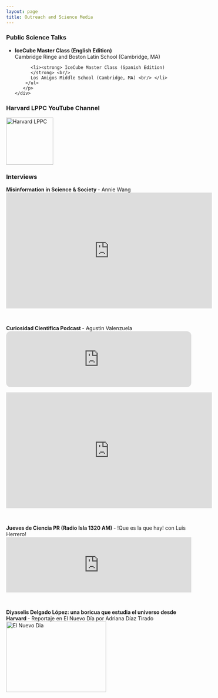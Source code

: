 ```yaml
---
layout: page
title: Outreach and Science Media
---
```



<h3>
    <a name='Public Science Talks'></a> Public Science Talks
</h3>

<div class="media">
    <div class="media-body">
       <p class="media-heading">
          <ul>
          <li><strong> IceCube Master Class (English Edition)
          </strong> <br/>
          Cambridge Ringe and Boston Latin School (Cambridge, MA) <br/> </li>
              
          <li><strong> IceCube Master Class (Spanish Edition)
          </strong> <br/>
          Los Amigos Middle School (Cambridge, MA) <br/> </li>
        </ul>
       </p>
    </div>
</div>

<h3>
    <a name='Harvard LPPC YouTube Channel'></a> Harvard LPPC YouTube Channel
</h3>

<div class="media">
    <div class="media-body">
       <p class="media-heading">
           <a href="https://www.youtube.com/@harvardlppc/featured"><img src="https://yt3.googleusercontent.com/V_85wPeO-D83QWFdh8_a-oMS1IjaHp1ICery6nczttEVwWPUBOqpsHb6L_yDyLidz4f_16SgWtQ=s900-c-k-c0x00ffffff-no-rj" alt="Harvard LPPC" style="width:128px;height:128px;"></a>
       </p>
    </div>
</div>

<h3>
    <a name='Interviews'></a> Interviews
</h3>
<div class="media">
    <div class="media-body">
       <p class="media-heading">
          <strong> Misinformation in Science & Society
          </strong> - Annie Wang <br/>
          <iframe width="560" height="315" src="https://www.youtube.com/embed/nQNuN9IBCYk" title="YouTube video player" frameborder="0" allow="accelerometer; autoplay; clipboard-write; encrypted-media; gyroscope; picture-in-picture; web-share" allowfullscreen></iframe>
       </p>
       <br/>

<div class="media">
    <div class="media-body">
       <p class="media-heading">
          <strong> Curiosidad Cientifica Podcast
          </strong> - Agustin Valenzuela <br/>
          <iframe style="border-radius:12px" src="https://open.spotify.com/embed/episode/1EpIAN82Z64iDxrHYyoFDy?utm_source=generator" width="100%" height="152" frameBorder="0" allowfullscreen="" allow="autoplay; clipboard-write; encrypted-media; fullscreen; picture-in-picture" loading="lazy"></iframe>
       </p>
       <p><iframe width="560" height="315" src="https://www.youtube.com/embed/liDG3VMIylY" title="YouTube video player" frameborder="0" allow="accelerometer; autoplay; clipboard-write; encrypted-media; gyroscope; picture-in-picture; web-share" allowfullscreen></iframe>
       </p>
       <br/>
       <p class="media-heading">
          <strong> Jueves de Ciencia PR (Radio Isla 1320 AM)
          </strong> - !Que es la que hay! con Luis Herrero! <br/>
           <iframe title="¡Qué es la que hay! - Jueves, 23 de febrero de 2023" allowtransparency="true" height="150" width="100%" style="border: none; min-width: min(100%, 430px);" scrolling="no" data-name="pb-iframe-player" src="https://www.podbean.com/player-v2/?from=embed&i=4jy4n-139d6fa-pb&share=1&download=1&fonts=Arial&skin=f6f6f6&font-color=auto&rtl=0&logo_link=episode_page&btn-skin=3267a3&size=150"></iframe>
       </p>
       <br/>
       <p class="media-heading">
       <strong> Diyaselis Delgado López: una boricua que estudia el universo desde Harvard
       </strong> - Reportaje en El Nuevo Día por Adriana Díaz Tirado <br/>
       <a href="https://www.elnuevodia.com/ciencia-ambiente/espacio-astronomia/notas/diyaselis-delgado-lopez-una-boricua-que-estudia-el-universo-desde-harvard/"><img src="https://www.elnuevodia.com/resizer/t80s98mrvSuuwRfa3qOmUEPaI20=/1658x0/filters:quality(75):format(jpeg):focal(2450x2445:2460x2435)/cloudfront-us-east-1.images.arcpublishing.com/gfrmedia/V5LMNJEG4RGZJNSD3C2XFWLQE4.jpg" alt="El Nuevo Dia" style="width:272px;height:192px;"></a>
       </p>
    </div>
</div>
